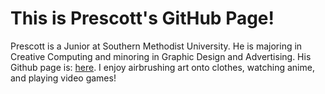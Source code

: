 # This is Prescott's GitHub Page!

Prescott is a Junior at Southern Methodist University. He is majoring in Creative Computing and minoring in Graphic Design and Advertising. His Github page is: [here](https://github.com/bikeracer9). I enjoy airbrushing art onto clothes, watching anime, and playing video games!
